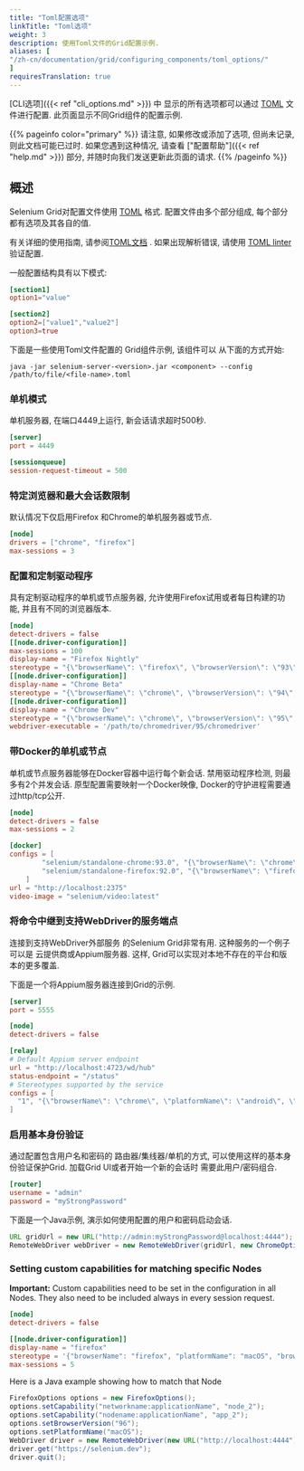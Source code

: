 ```yaml
---
title: "Toml配置选项"
linkTitle: "Toml选项"
weight: 3
description: 使用Toml文件的Grid配置示例.
aliases: [
"/zh-cn/documentation/grid/configuring_components/toml_options/"
]
requiresTranslation: true
---
```



[CLI选项]({{< ref "cli_options.md" >}}) 中
显示的所有选项都可以通过
[TOML](https://github.com/toml-lang/toml) 文件进行配置.
此页面显示不同Grid组件的配置示例.

{{% pageinfo color="primary" %}}
请注意, 如果修改或添加了选项,
但尚未记录, 则此文档可能已过时.
如果您遇到这种情况,
请查看 ["配置帮助"]({{< ref "help.md" >}}) 部分,
并随时向我们发送更新此页面的请求.
{{% /pageinfo %}}


## 概述

Selenium Grid对配置文件使用 [TOML](https://github.com/toml-lang/toml) 格式.
配置文件由多个部分组成,
每个部分都有选项及其各自的值.

有关详细的使用指南,
请参阅[TOML文档](https://toml.io/en/) .
如果出现解析错误,
请使用 [TOML linter](https://www.toml-lint.com/) 验证配置.

一般配置结构具有以下模式:

```toml
[section1]
option1="value"

[section2]
option2=["value1","value2"]
option3=true
```

下面是一些使用Toml文件配置的
Grid组件示例,
该组件可以
从下面的方式开始:

```
java -jar selenium-server-<version>.jar <component> --config /path/to/file/<file-name>.toml
```


### 单机模式

单机服务器,
在端口4449上运行,
新会话请求超时500秒.

```toml
[server]
port = 4449

[sessionqueue]
session-request-timeout = 500
```

### 特定浏览器和最大会话数限制

默认情况下仅启用Firefox
和Chrome的单机服务器或节点.

```toml
[node]
drivers = ["chrome", "firefox"]
max-sessions = 3
```

### 配置和定制驱动程序

具有定制驱动程序的单机或节点服务器,
允许使用Firefox试用或者每日构建的功能,
并且有不同的浏览器版本.

```toml
[node]
detect-drivers = false
[[node.driver-configuration]]
max-sessions = 100
display-name = "Firefox Nightly"
stereotype = "{\"browserName\": \"firefox\", \"browserVersion\": \"93\", \"platformName\": \"MAC\", \"moz:firefoxOptions\": {\"binary\": \"/Applications/Firefox Nightly.app/Contents/MacOS/firefox-bin\"}}"
[[node.driver-configuration]]
display-name = "Chrome Beta"
stereotype = "{\"browserName\": \"chrome\", \"browserVersion\": \"94\", \"platformName\": \"MAC\", \"goog:chromeOptions\": {\"binary\": \"/Applications/Google Chrome Beta.app/Contents/MacOS/Google Chrome Beta\"}}"
[[node.driver-configuration]]
display-name = "Chrome Dev"
stereotype = "{\"browserName\": \"chrome\", \"browserVersion\": \"95\", \"platformName\": \"MAC\", \"goog:chromeOptions\": {\"binary\": \"/Applications/Google Chrome Dev.app/Contents/MacOS/Google Chrome Dev\"}}"
webdriver-executable = '/path/to/chromedriver/95/chromedriver'
```

### 带Docker的单机或节点

单机或节点服务器能够在Docker容器中运行每个新会话.
禁用驱动程序检测,
则最多有2个并发会话.
原型配置需要映射一个Docker映像,
Docker的守护进程需要通过http/tcp公开.

```toml
[node]
detect-drivers = false
max-sessions = 2

[docker]
configs = [
        "selenium/standalone-chrome:93.0", "{\"browserName\": \"chrome\", \"browserVersion\": \"91\"}", 
        "selenium/standalone-firefox:92.0", "{\"browserName\": \"firefox\", \"browserVersion\": \"92\"}"
    ]
url = "http://localhost:2375"
video-image = "selenium/video:latest"
```

### 将命令中继到支持WebDriver的服务端点

连接到支持WebDriver外部服务
的Selenium Grid非常有用.
这种服务的一个例子可以是
云提供商或Appium服务器. 这样,
Grid可以实现对本地不存在的平台和版本的更多覆盖.

下面是一个将Appium服务器连接到Grid的示例.

```toml
[server]
port = 5555

[node]
detect-drivers = false

[relay]
# Default Appium server endpoint
url = "http://localhost:4723/wd/hub"
status-endpoint = "/status"
# Stereotypes supported by the service
configs = [
  "1", "{\"browserName\": \"chrome\", \"platformName\": \"android\", \"appium:platformVersion\": \"11\"}"
]
```

### 启用基本身份验证

通过配置包含用户名和密码的
路由器/集线器/单机的方式,
可以使用这样的基本身份验证保护Grid.
加载Grid UI或者开始一个新的会话时
需要此用户/密码组合.

```toml
[router]
username = "admin"
password = "myStrongPassword"
```

下面是一个Java示例, 演示如何使用配置的用户和密码启动会话.

```java
URL gridUrl = new URL("http://admin:myStrongPassword@localhost:4444");
RemoteWebDriver webDriver = new RemoteWebDriver(gridUrl, new ChromeOptions());
```

### Setting custom capabilities for matching specific Nodes

**Important:** Custom capabilities need to be set in the configuration in all Nodes. They also
need to be included always in every session request.

```toml
[node]
detect-drivers = false

[[node.driver-configuration]]
display-name = "firefox"
stereotype = '{"browserName": "firefox", "platformName": "macOS", "browserVersion":"96", "networkname:applicationName":"node_1", "nodename:applicationName":"app_1" }'
max-sessions = 5
```

Here is a Java example showing how to match that Node

```java
FirefoxOptions options = new FirefoxOptions();
options.setCapability("networkname:applicationName", "node_2");
options.setCapability("nodename:applicationName", "app_2");
options.setBrowserVersion("96");
options.setPlatformName("macOS");
WebDriver driver = new RemoteWebDriver(new URL("http://localhost:4444"), options);
driver.get("https://selenium.dev");
driver.quit();
```
